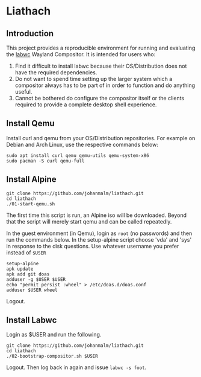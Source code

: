 # Liathach

## Introduction

This project provides a reproducible environment for running and evaluating the
[labwc] Wayland Compositor. It is intended for users who:

1. Find it difficult to install labwc because their OS/Distribution does not
   have the required dependencies.
2. Do not want to spend time setting up the larger system which a compositor
   always has to be part of in order to function and do anything useful.
3. Cannot be bothered do configure the compositor itself or the clients required
   to provide a complete desktop shell experience.

## Install Qemu

Install curl and qemu from your OS/Distribution repositories. For example on
Debian and Arch Linux, use the respective commands below:

```
sudo apt install curl qemu qemu-utils qemu-system-x86
sudo pacman -S curl qemu-full
```

## Install Alpine

```
git clone https://github.com/johanmalm/liathach.git
cd liathach
./01-start-qemu.sh
```

The first time this script is run, an Alpine iso will be downloaded. Beyond
that the script will merely start qemu and can be called repeatedly.

In the guest environment (in Qemu), login as `root` (no passwords) and then run
the commands below.  In the setup-alpine script choose 'vda' and 'sys' in
response to the disk questions.  Use whatever username you prefer instead of
`$USER`

```
setup-alpine
apk update
apk add git doas
adduser -g $USER $USER
echo "permit persist :wheel" > /etc/doas.d/doas.conf
adduser $USER wheel
```

Logout.

## Install Labwc

Login as $USER and run the following.

```
git clone https://github.com/johanmalm/liathach.git
cd liathach
./02-bootstrap-compositor.sh $USER
```

Logout. Then log back in again and issue `labwc -s foot`.

[labwc]: https://github.com/labwc/labwc.git

